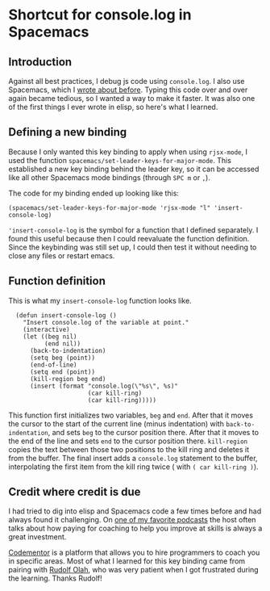 # Shortcut for console.log in Spacemacs

## Introduction

Against all best practices, I debug js code using `console.log`. I also use
Spacemacs, which I [wrote about before](). Typing this code over and over again
became tedious, so I wanted a way to make it faster. It was also one of the
first things I ever wrote in elisp, so here's what I learned.

## Defining a new binding

Because I only wanted this key binding to apply when using `rjsx-mode`, I used
the function `spacemacs/set-leader-keys-for-major-mode`. This established a new
key binding behind the leader key, so it can be accessed like all other Spacemacs
mode bindings (through `SPC m` or `,`).

The code for my binding ended up looking like this:

```elisp
(spacemacs/set-leader-keys-for-major-mode 'rjsx-mode "l" 'insert-console-log)
```

`'insert-console-log` is the symbol for a function that I defined separately. I
found this useful because then I could reevaluate the function definition. Since
the keybinding was still set up, I could then test it without needing to close
any files or restart emacs.

## Function definition

This is what my `insert-console-log` function looks like.

```elisp
  (defun insert-console-log ()
    "Insert console.log of the variable at point."
    (interactive)
    (let ((beg nil)
          (end nil))
      (back-to-indentation)
      (setq beg (point))
      (end-of-line)
      (setq end (point))
      (kill-region beg end)
      (insert (format "console.log(\"%s\", %s)"
                      (car kill-ring)
                      (car kill-ring)))))
```

This function first initializes two variables, `beg` and `end`. After that it
moves the cursor to the start of the current line (minus indentation) with
`back-to-indentation`, and sets `beg` to the cursor position there. After that
it moves to the end of the line and sets `end` to the cursor position there.
`kill-region` copies the text between those two positions to the kill ring and
deletes it from the buffer. The final insert adds a `console.log` statement to
the buffer, interpolating the first item from the kill ring twice ( with `( car
kill-ring )`).

## Credit where credit is due

I had tried to dig into elisp and Spacemacs code a few times before and had
always found it challenging. On [one of my favorite
podcasts](https://theartofcharm.com/podcast/) the host often talks about how
paying for coaching to help you improve at skills is always a great investment.

[Codementor](https://www.codementor.io/) is a platform that allows you to hire
programmers to coach you in specific areas. Most of what I learned for this key
binding came from pairing with [Rudolf
Olah](https://www.codementor.io/rudolfolah), who was very patient when I got
frustrated during the learning. Thanks Rudolf!
